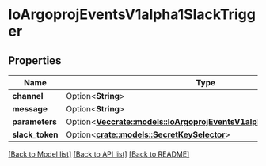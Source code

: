 # IoArgoprojEventsV1alpha1SlackTrigger

## Properties

Name | Type | Description | Notes
------------ | ------------- | ------------- | -------------
**channel** | Option<**String**> |  | [optional]
**message** | Option<**String**> |  | [optional]
**parameters** | Option<[**Vec<crate::models::IoArgoprojEventsV1alpha1TriggerParameter>**](io.argoproj.events.v1alpha1.TriggerParameter.md)> |  | [optional]
**slack_token** | Option<[**crate::models::SecretKeySelector**](SecretKeySelector.md)> |  | [optional]

[[Back to Model list]](../README.md#documentation-for-models) [[Back to API list]](../README.md#documentation-for-api-endpoints) [[Back to README]](../README.md)


